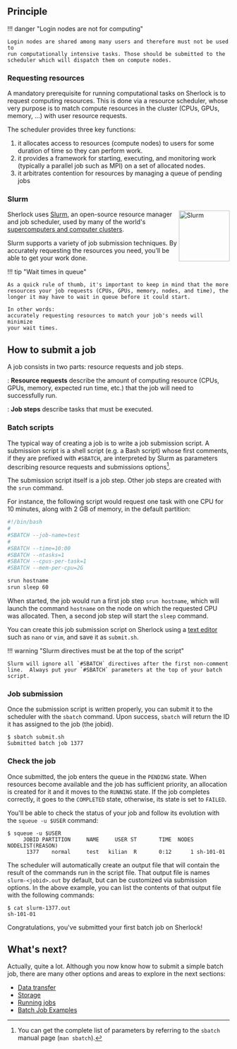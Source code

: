 ## Principle

!!! danger "Login nodes are not for computing"

    Login nodes are shared among many users and therefore must not be used to
    run computationally intensive tasks. Those should be submitted to the
    scheduler which will dispatch them on compute nodes.

### Requesting resources

A mandatory prerequisite for running computational tasks on Sherlock is to
request computing resources. This is done via a resource scheduler, whose very
purpose is to match compute resources in the cluster (CPUs, GPUs, memory, ...)
with user resource requests.

The scheduler provides three key functions:

1. it allocates access to resources (compute nodes) to users for some duration
   of time so they can perform work.
2. it provides a framework for starting, executing, and monitoring work
   (typically a parallel job such as MPI) on a set of allocated nodes.
3. it arbitrates contention for resources by managing a queue of pending jobs


### Slurm

<!-- HTML interlude for the main page logo -->
<style>
@media only screen and (max-width: 720px) {
    #logo_head {
        display: none;
    }
}
</style>
<img id="slurm_logo" align="right" height="115px"
     alt="Slurm" src="https://slurm.schedmd.com/slurm_logo.png"/>


Sherlock uses [Slurm][url_slurm], an open-source resource manager and job
scheduler, used by many of the world's [supercomputers and computer
clusters][url_top500].


Slurm supports a variety of job submission techniques. By accurately requesting
the resources you need, you’ll be able to get your work done.

!!! tip "Wait times in queue"

    As a quick rule of thumb, it's important to keep in mind that the more
    resources your job requests (CPUs, GPUs, memory, nodes, and time), the
    longer it may have to wait in queue before it could start.

    In other words:
    accurately requesting resources to match your job's needs will minimize
    your wait times.


## How to submit a job

A job consists in two parts: resource requests and job steps.

: **Resource requests** describe the amount of computing resource (CPUs, GPUs,
memory, expected run time, etc.) that the job will need to successfully run.

: **Job steps** describe tasks that must be executed.


### Batch scripts

The typical way of creating a job is to write a job submission script. A
submission script is a shell script (e.g. a Bash script) whose first comments,
if they are prefixed with `#SBATCH`, are interpreted by Slurm as parameters
describing resource requests and submissions options[^man_sbatch].

The submission script itself is a job step. Other job steps are created with
the `srun` command.

For instance, the following script would request one task with one CPU for 10
minutes, along with 2 GB of memory, in the default partition:

```bash
#!/bin/bash
#
#SBATCH --job-name=test
#
#SBATCH --time=10:00
#SBATCH --ntasks=1
#SBATCH --cpus-per-task=1
#SBATCH --mem-per-cpu=2G

srun hostname
srun sleep 60
```

When started, the job would run a first job step `srun hostname`, which will
launch the command `hostname` on the node on which the requested CPU was
allocated. Then, a second job step will start the `sleep` command.

You can create this job submission script on Sherlock using a [text
editor][url_texteditors] such as `nano` or `vim`, and save it as `submit.sh`.

!!! warning "Slurm directives must be at the top of the script"

    Slurm will ignore all `#SBATCH` directives after the first non-comment
    line.  Always put your `#SBATCH` parameters at the top of your batch
    script.

### Job submission

Once the submission script is written properly, you can submit it to the
scheduler with the `sbatch` command. Upon success, `sbatch` will return the ID
it has assigned to the job (the jobid).

```
$ sbatch submit.sh
Submitted batch job 1377
```

### Check the job

Once submitted, the job enters the queue in the `PENDING` state. When resources
become available and the job has sufficient priority, an allocation is created
for it and it moves to the `RUNNING` state. If the job completes correctly, it
goes to the `COMPLETED` state, otherwise, its state is set to `FAILED`.

You'll be able to check the status of your job and follow its evolution with
the `squeue -u $USER` command:

```
$ squeue -u $USER
     JOBID PARTITION     NAME     USER ST       TIME  NODES NODELIST(REASON)
      1377    normal     test   kilian  R       0:12      1 sh-101-01
```

The scheduler will automatically create an output file that will contain the
result of the commands run in the script file. That output file is names
`slurm-<jobid>.out` by default, but can be customized via submission options.
In the above example, you can list the contents of that output file with the
following commands:

```
$ cat slurm-1377.out
sh-101-01
```

Congratulations, you've submitted your first batch job on Sherlock!


##  What's next?

Actually, quite a lot. Although you now know how to submit a simple batch job,
there are many other options and areas to explore in the next sections:

 * [Data transfer][url_transfer]
 * [Storage][url_storage]
 * [Running jobs][url_runningjobs]
 * [Batch Job Examples](/docs/user-guide/examples/batch-job-examples/)


[comment]: #  (link URLs -----------------------------------------------------)

[url_slurm]:  https://slurm.schedmd.com
[url_top500]: https://top500.org

[url_texteditors]:    prerequisites/#text-editors
[url_running]:        /docs/user-guide/running-jobs/

[url_transfer]:       /docs/storage/data-transfer
[url_storage]:        /docs/storage
[url_runningjobs]:    /docs/user-guide/running-jobs/

[comment]: #  (footnotes -----------------------------------------------------)

[^man_sbatch]: You can get the complete list of parameters by referring to the
  `sbatch` manual page (`man sbatch`).

